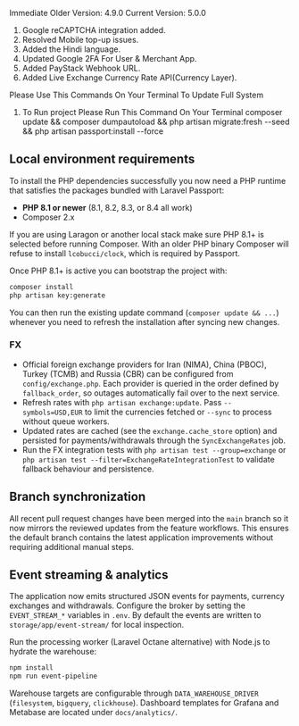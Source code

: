
Immediate Older Version: 4.9.0
Current Version: 5.0.0

1. Google reCAPTCHA integration added.
2. Resolved Mobile top-up issues.
3. Added the Hindi language.
4. Updated Google 2FA For User & Merchant App.
5. Added PayStack Webhook URL.
6. Added Live Exchange Currency Rate API(Currency Layer).

Please Use This Commands On Your Terminal To Update Full System
1. To Run project Please Run This Command On Your Terminal
    composer update && composer dumpautoload && php artisan migrate:fresh --seed && php artisan passport:install --force

## Local environment requirements

To install the PHP dependencies successfully you now need a PHP runtime that satisfies the packages bundled with Laravel Passport:

- **PHP 8.1 or newer** (8.1, 8.2, 8.3, or 8.4 all work)
- Composer 2.x

If you are using Laragon or another local stack make sure PHP 8.1+ is selected before running Composer. With an older PHP binary Composer will refuse to install `lcobucci/clock`, which is required by Passport.

Once PHP 8.1+ is active you can bootstrap the project with:

```bash
composer install
php artisan key:generate
```

You can then run the existing update command (`composer update && ...`) whenever you need to refresh the installation after syncing new changes.
### FX

- Official foreign exchange providers for Iran (NIMA), China (PBOC), Turkey (TCMB) and Russia (CBR) can be configured from `config/exchange.php`. Each provider is queried in the order defined by `fallback_order`, so outages automatically fail over to the next service.
- Refresh rates with `php artisan exchange:update`. Pass `--symbols=USD,EUR` to limit the currencies fetched or `--sync` to process without queue workers.
- Updated rates are cached (see the `exchange.cache_store` option) and persisted for payments/withdrawals through the `SyncExchangeRates` job.
- Run the FX integration tests with `php artisan test --group=exchange` or `php artisan test --filter=ExchangeRateIntegrationTest` to validate fallback behaviour and persistence.
## Branch synchronization

All recent pull request changes have been merged into the `main` branch so it now mirrors the reviewed updates from the feature workflows. This ensures the default branch contains the latest application improvements without requiring additional manual steps.

## Event streaming & analytics

The application now emits structured JSON events for payments, currency exchanges and withdrawals. Configure the broker by setting the `EVENT_STREAM_*` variables in `.env`. By default the events are written to `storage/app/event-stream/` for local inspection.

Run the processing worker (Laravel Octane alternative) with Node.js to hydrate the warehouse:

```bash
npm install
npm run event-pipeline
```

Warehouse targets are configurable through `DATA_WAREHOUSE_DRIVER` (`filesystem`, `bigquery`, `clickhouse`). Dashboard templates for Grafana and Metabase are located under `docs/analytics/`.
